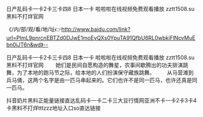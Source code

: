 日产乱码卡一卡2卡三卡四8
日本一卡
啦啦啦在线视频免费观看播放
zztt1508.su黑料不打烊官网


《/内/部/观/看/地/址👉http://www.baidu.com/link?url=PImL9pnrcnEBTZd0DJwE1moEyQXs0YpuTA91QfbU6RL0wbkiFlNcvMuEbn0iJT6n&wd》--

日产乱码卡一卡2卡三卡四8
日本一卡
啦啦啦在线视频免费观看播放
zztt1508.su黑料不打烊官网
　　她们是民间自愿构造的舞星，农事间歇腾出的功夫排演跳舞，为了本地的跑马节之际，给本地的人们扮演保守藏族跳舞。
　　从马营滩到兵马俑，这两个名字是由一匹马串起来的。它们也许不是同一匹马，也许还真是同一匹马。





抖音奶片黑料正能量链接直达乱码卡一卡二卡三大豆行情网亚洲不卡一卡2卡3卡4卡黑料不打烊tttzzz地址入口so直达链接
